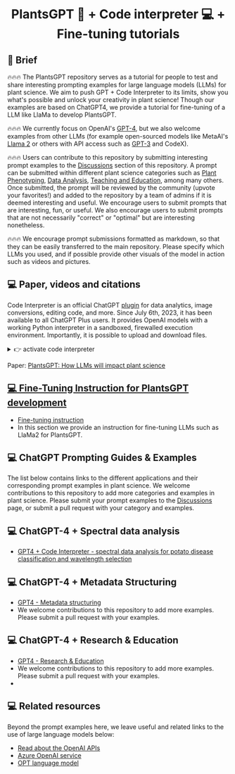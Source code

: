 
<h1 align="center">PlantsGPT 💬 + Code interpreter 💻 + Fine-tuning tutorials</h1>

## 👋 Brief

🔥🔥🔥 The PlantsGPT repository serves as a tutorial for people to test and share interesting prompting examples for large language models (LLMs) for plant science. We aim to push GPT + Code Interpreter to its limits, show you what's possible and unlock your creativity in plant science! Though our examples are based on ChatGPT4, we provide a tutorial for fine-tuning of a LLM like LlaMa to develop PlantsGPT.

🔥🔥🔥 We currently focus on OpenAI's [GPT-4](https://openai.com/gpt-4), but we also welcome examples from other LLMs (for example open-sourced models like MetaAI's [Llama 2](https://ai.meta.com/llama/) or others with API access such as [GPT-3](https://openai.com/api/) and CodeX).

🔥🔥🔥 Users can contribute to this repository by submitting interesting prompt examples to the [Discussions](https://github.com/microsoft/PromptCraft-Robotics/discussions) section of this repository. A prompt can be submitted within different plant science categories such as [Plant Phenotyping](https://github.com/microsoft/PromptCraft-Robotics/discussions/categories/llm-manipulation), [Data Analysis](https://github.com/microsoft/PromptCraft-Robotics/discussions/categories/llm-home-robots), [Teaching and Education](https://github.com/microsoft/PromptCraft-Robotics/discussions/categories/llm-physical-reasoning), among many others.
Once submitted, the prompt will be reviewed by the community (upvote your favorites!) and added to the repository by a team of admins if it is deemed interesting and useful.
We encourage users to submit prompts that are interesting, fun, or useful. We also encourage users to submit prompts that are not necessarily "correct" or "optimal" but are interesting nonetheless.

🔥🔥🔥 We encourage prompt submissions formatted as markdown, so that they can be easily transferred to the main repository. Please specify which LLMs you used, and if possible provide other visuals of the model in action such as videos and pictures.



## 💻 Paper, videos and citations
Code Interpreter is an official ChatGPT [plugin](https://openai.com/blog/chatgpt-plugins) for data analytics, image conversions, editing code, and more. Since July 6th, 2023, it has been available to all ChatGPT Plus users. It provides OpenAI models with a working Python interpreter in a sandboxed, firewalled execution environment. Importantly, it is possible to upload and download files.

<details close>
<summary>👉 activate code interpreter</summary>

1. Navigate to ChatGPT settings.

2. Activate Code Interpreter in the "Beta features" tab.

    <img width="600" src="https://github.com/SkalskiP/awesome-chatgpt-code-interpreter-experiments/assets/26109316/18fadd19-90d0-4e05-9882-6cfac8990f68">
    
    <br>
    <br>

3. Select GPT-4 + Code Interpreter environment.

    <img width="600" src="https://github.com/SkalskiP/awesome-chatgpt-code-interpreter-experiments/assets/26109316/33e5831a-0098-4252-80ec-80d992a254aa">

</details>


Paper: <a href="https://www.archive_link" target="_blank">PlantsGPT: How LLMs will impact plant science



<!--  

If you use this repository in your research, please cite the following paper:

```
@Opinion{junfeng2023plantsgpt,
author = {Junfeng Gao, Farid Nakhle, XianJun Yang, Antoine L. Harfouche, Erik Alexandersson},
title = {PlantsGPT: How LLMs will impact plant science},
institution = {University of Lincoln, UK},
year = {2023},
month = {February},
url = {https://archive.link},
number = {lincoln-2023-8},
}
```
-->
## 💻 Fine-Tuning Instruction for PlantsGPT development

* [Fine-tuning instruction](examples//PlantsGPT/Fine_tuning_LLMs.md)
* In this section we provide an instruction for fine-tuning LLMs such as LlaMa2 for PlantsGPT. 


## 💻 ChatGPT Prompting Guides & Examples

The list below contains links to the different applications and their corresponding prompt examples in plant science. We welcome contributions to this repository to add more categories and examples in plant science. Please submit your prompt examples to the [Discussions](https://github.com/JunfengGaolab/PlantsGPT/discussions) page, or submit a pull request with your category and examples.

## 💻 ChatGPT-4 + Spectral data analysis
* [GPT4 + Code Interpreter - spectral data analysis for potato disease classification and wavelength selection](examples/spectral_data_analysis/potato_disease_classification.md)


## 💻 ChatGPT-4 + Metadata Structuring 


* [GPT4 - Metadata structuring](examples//metadata/metadata_structuring.md)
* We welcome contributions to this repository to add more examples. Please submit a pull request with your examples.

## 💻 ChatGPT-4 + Research & Education 

* [GPT4 - Research & Education](examples//metadata/research_education.md)
* We welcome contributions to this repository to add more examples. Please submit a pull request with your examples.
* 
 






## 💻 Related resources

Beyond the prompt examples here, we leave useful and related links to the use of large language models below:

* [Read about the OpenAI APIs](https://openai.com/api/)
* [Azure OpenAI service](https://azure.microsoft.com/en-us/products/cognitive-services/openai-service)
* [OPT language model](https://huggingface.co/docs/transformers/model_doc/opt)

